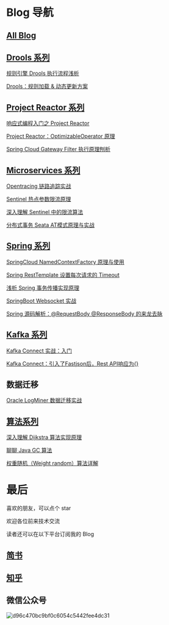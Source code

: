 # Blog 导航

## [All Blog](https://github.com/TavenYin/Blog2/labels/Blog)

## [Drools 系列](https://github.com/TavenYin/Blog2/labels/Drools)

[规则引擎 Drools 执行流程浅析](https://github.com/TavenYin/Blog2/issues/2)

[Drools：规则加载 & 动态更新方案](https://github.com/TavenYin/Blog2/issues/1)

## [Project Reactor 系列](https://github.com/TavenYin/Blog2/labels/Project%20Reactor)

[响应式编程入门之 Project Reactor](https://github.com/TavenYin/Blog2/issues/23)

[Project Reactor：OptimizableOperator 原理](https://github.com/TavenYin/Blog2/issues/24)

[Spring Cloud Gateway Filter 执行原理刨析](https://github.com/TavenYin/Blog2/issues/25)

## [Microservices 系列](https://github.com/TavenYin/Blog2/labels/Microservices)

[Opentracing 链路追踪实战](https://github.com/TavenYin/Blog2/issues/22)

[Sentinel 热点参数限流原理](https://github.com/TavenYin/Blog2/issues/20)

[深入理解 Sentinel 中的限流算法](https://github.com/TavenYin/Blog2/issues/19)

[分布式事务 Seata AT模式原理与实战](https://github.com/TavenYin/Blog2/issues/8)

## [Spring 系列](https://github.com/TavenYin/Blog2/labels/Spring)

[SpringCloud NamedContextFactory 原理与使用](https://github.com/TavenYin/Blog2/issues/13)

[Spring RestTemplate 设置每次请求的 Timeout](https://github.com/TavenYin/Blog2/issues/12)

[浅析 Spring 事务传播实现原理](https://github.com/TavenYin/Blog2/issues/11)

[SpringBoot Websocket 实战](https://github.com/TavenYin/Blog2/issues/10)

[Spring 源码解析：@RequestBody @ResponseBody 的来龙去脉](https://github.com/TavenYin/Blog2/issues/9)

## [Kafka 系列](https://github.com/TavenYin/Blog2/labels/Kafka)

[Kafka Connect 实战：入门](https://github.com/TavenYin/Blog2/issues/5)

[Kafka Connect：引入了Fastjson后，Rest API响应为{}](https://github.com/TavenYin/Blog2/issues/6)

## 数据迁移

[Oracle LogMiner 数据迁移实战](https://github.com/TavenYin/Blog2/issues/4)

## [算法系列](https://github.com/TavenYin/Blog2/labels/Algorithm)

[深入理解 Dijkstra 算法实现原理](https://github.com/TavenYin/Blog2/issues/3)

[聊聊 Java GC 算法](https://github.com/TavenYin/Blog2/issues/17)

[权重随机（Weight random）算法详解](https://github.com/TavenYin/Blog2/issues/18)

# 最后
喜欢的朋友，可以点个 star

欢迎各位前来技术交流

读者还可以在以下平台订阅我的 Blog

## [简书](https://www.jianshu.com/u/cd682de00804)

## [知乎](https://www.zhihu.com/people/yintianwen/posts)

## 微信公众号
![d96c470bc9bf0c6054c5442fee4dc31](https://user-images.githubusercontent.com/16395809/172974413-fd4ff37a-2f7b-4419-b1d1-e6bf492e2e38.jpg)


